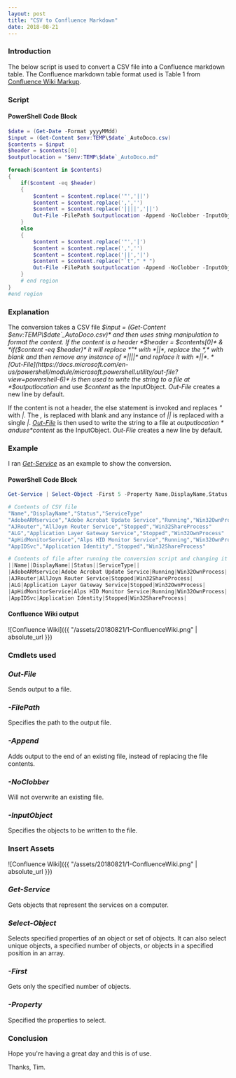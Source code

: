 ```yaml
---
layout: post
title: "CSV to Confluence Markdown"
date: 2018-08-21
---
```


### Introduction
The below script is used to convert a CSV file into a Confluence markdown table. The Confluence markdown table format used is Table 1 from [Confluence Wiki Markup](https://confluence.atlassian.com/doc/confluence-wiki-markup-251003035.html#ConfluenceWikiMarkup-Tables).

### Script
#### PowerShell Code Block
```PowerShell
$date = (Get-Date -Format yyyyMMdd)
$input = (Get-Content $env:TEMP\$date`_AutoDoco.csv)
$contents = $input
$header = $contents[0]
$outputlocation = "$env:TEMP\$date`_AutoDoco.md"

foreach($content in $contents)
{
    if($content -eq $header)
    {
        $content = $content.replace('"','||')
        $content = $content.replace(',','')
        $content = $content.replace('||||','||')
        Out-File -FilePath $outputlocation -Append -NoClobber -InputObject $content
    }
    else
    {
        $content = $content.replace('"','|')
        $content = $content.replace(',','')
        $content = $content.replace('||','|')
        $content = $content.replace("`t"," * ")
        Out-File -FilePath $outputlocation -Append -NoClobber -InputObject $content
    }
    # end region
}
#end region
```
### Explanation
The conversion takes a CSV file *$input = (Get-Content $env:TEMP\$date`_AutoDoco.csv)* and then uses string manipulation to format the content. If the content is a header *$header = $contents[0]* & *if($content -eq $header)* it will replace *"* with *||*, replace the *,* with blank and then remove any instance of *||||* and replace it with *||*. *[Out-File](https://docs.microsoft.com/en-us/powershell/module/microsoft.powershell.utility/out-file?view=powershell-6)* is then used to write the string to a file at *$outputlocation* and use *$content* as the InputObject. *Out-File* creates a new line by default.

If the content is not a header, the else statement is invoked and replaces *"* with *|*. The *,* is replaced with blank and any instance of *||* is replaced with a single *|*. *[Out-File](https://docs.microsoft.com/en-us/powershell/module/microsoft.powershell.utility/out-file?view=powershell-6)* is then used to write the string to a file at *$outputlocation* and use *$content* as the InputObject. *Out-File* creates a new line by default.

### Example
I ran *[Get-Service](https://docs.microsoft.com/en-us/powershell/module/microsoft.powershell.management/get-service?view=powershell-6)*
as an example to show the conversion.

#### PowerShell Code Block
```PowerShell
Get-Service | Select-Object -First 5 -Property Name,DisplayName,Status,ServiceType | Export-CSV $env:TEMP\20180821_AutoDoco.csv

# Contents of CSV file
"Name","DisplayName","Status","ServiceType"
"AdobeARMservice","Adobe Acrobat Update Service","Running","Win32OwnProcess"
"AJRouter","AllJoyn Router Service","Stopped","Win32ShareProcess"
"ALG","Application Layer Gateway Service","Stopped","Win32OwnProcess"
"ApHidMonitorService","Alps HID Monitor Service","Running","Win32OwnProcess"
"AppIDSvc","Application Identity","Stopped","Win32ShareProcess"

# Contents of file after running the conversion script and changing it to an MD file
||Name||DisplayName||Status||ServiceType||
|AdobeARMservice|Adobe Acrobat Update Service|Running|Win32OwnProcess|
|AJRouter|AllJoyn Router Service|Stopped|Win32ShareProcess|
|ALG|Application Layer Gateway Service|Stopped|Win32OwnProcess|
|ApHidMonitorService|Alps HID Monitor Service|Running|Win32OwnProcess|
|AppIDSvc|Application Identity|Stopped|Win32ShareProcess|
```

#### Confluence Wiki output
![Confluence Wiki]({{ "/assets/20180821/1-ConfluenceWiki.png" | absolute_url }})


### Cmdlets used
### *Out-File*
Sends output to a file. 

### *-FilePath*
Specifies the path to the output file.

### *-Append*
Adds output to the end of an existing file, instead of replacing the file contents.

### *-NoClobber*
Will not overwrite an existing file.

### *-InputObject*
Specifies the objects to be written to the file.

### Insert Assets
![Confluence Wiki]({{ "/assets/20180821/1-ConfluenceWiki.png" | absolute_url }})

### *Get-Service*
Gets objects that represent the services on a computer.

### *Select-Object*
Selects specified properties of an object or set of objects. It can also select unique objects, a specified number of objects, or objects in a specified position in an array.

### *-First*
Gets only the specified number of objects.

### *-Property*
Specified the properties to select.

### Conclusion

Hope you're having a great day and this is of use.

Thanks, Tim.
